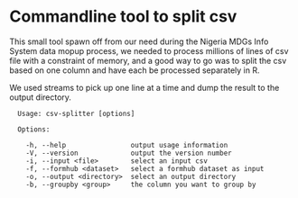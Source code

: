 # Commandline tool to split csv
This small tool spawn off from our need during the Nigeria MDGs Info System data mopup process, we needed to process millions of lines of csv file with a constraint of memory, and a good way to go was to split the csv based on one column and have each be processed separately in R. 

We used streams to pick up one line at a time and dump the result to the output directory.

```
  Usage: csv-splitter [options]

  Options:

    -h, --help                output usage information
    -V, --version             output the version number
    -i, --input <file>        select an input csv
    -f, --formhub <dataset>   select a formhub dataset as input
    -o, --output <directory>  select an output directory
    -b, --groupby <group>     the column you want to group by
```
